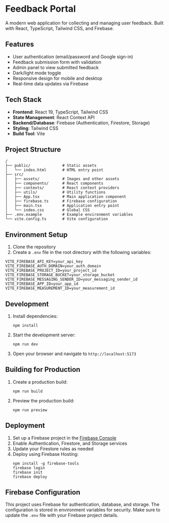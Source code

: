 # Feedback Portal

A modern web application for collecting and managing user feedback. Built with React, TypeScript, Tailwind CSS, and Firebase.

## Features

- User authentication (email/password and Google sign-in)
- Feedback submission form with validation
- Admin panel to view submitted feedback
- Dark/light mode toggle
- Responsive design for mobile and desktop
- Real-time data updates via Firebase

## Tech Stack

- **Frontend**: React 19, TypeScript, Tailwind CSS
- **State Management**: React Context API
- **Backend/Database**: Firebase (Authentication, Firestore, Storage)
- **Styling**: Tailwind CSS
- **Build Tool**: Vite

## Project Structure

```
/
├── public/              # Static assets
│   └── index.html       # HTML entry point
├── src/
│   ├── assets/          # Images and other assets
│   ├── components/      # React components
│   ├── contexts/        # React context providers
│   ├── utils/           # Utility functions
│   ├── App.tsx          # Main application component
│   ├── firebase.ts      # Firebase configuration
│   ├── main.tsx         # Application entry point
│   └── index.css        # Global CSS
├── .env.example         # Example environment variables
└── vite.config.ts       # Vite configuration
```

## Environment Setup

1. Clone the repository
2. Create a `.env` file in the root directory with the following variables:

```
VITE_FIREBASE_API_KEY=your_api_key
VITE_FIREBASE_AUTH_DOMAIN=your_auth_domain
VITE_FIREBASE_PROJECT_ID=your_project_id
VITE_FIREBASE_STORAGE_BUCKET=your_storage_bucket
VITE_FIREBASE_MESSAGING_SENDER_ID=your_messaging_sender_id
VITE_FIREBASE_APP_ID=your_app_id
VITE_FIREBASE_MEASUREMENT_ID=your_measurement_id
```

## Development

1. Install dependencies:
   ```
   npm install
   ```

2. Start the development server:
   ```
   npm run dev
   ```

3. Open your browser and navigate to `http://localhost:5173`

## Building for Production

1. Create a production build:
   ```
   npm run build
   ```

2. Preview the production build:
   ```
   npm run preview
   ```

## Deployment

1. Set up a Firebase project in the [Firebase Console](https://console.firebase.google.com/)
2. Enable Authentication, Firestore, and Storage services
3. Update your Firestore rules as needed
4. Deploy using Firebase Hosting:
   ```
   npm install -g firebase-tools
   firebase login
   firebase init
   firebase deploy
   ```

## Firebase Configuration

This project uses Firebase for authentication, database, and storage. The configuration is stored in environment variables for security. Make sure to update the `.env` file with your Firebase project details.

